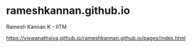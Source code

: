 # rameshkannan.github.io
Ramesh Kannan K - IITM

https://viswanathsiva.github.io/rameshkannan.github.io/pages/index.html

